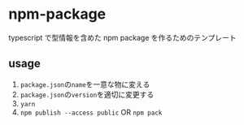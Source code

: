 # npm-package

typescript で型情報を含めた npm package を作るためのテンプレート

## usage

1. `package.json`の`name`を一意な物に変える
1. `package.json`の`version`を適切に変更する
1. `yarn`
1. `npm publish --access public` OR `npm pack`
